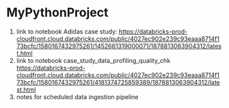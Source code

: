 # MyPythonProject
1. link to notebook Adidas case study: 
https://databricks-prod-cloudfront.cloud.databricks.com/public/4027ec902e239c93eaaa8714f173bcfc/1580167432975261/1452661319000071/1878813063904312/latest.html
3. link to notebook case_study_data_profiling_quality_chk
https://databricks-prod-cloudfront.cloud.databricks.com/public/4027ec902e239c93eaaa8714f173bcfc/1580167432975261/4181374725859389/1878813063904312/latest.html
5. notes for scheduled data ingestion pipeline
